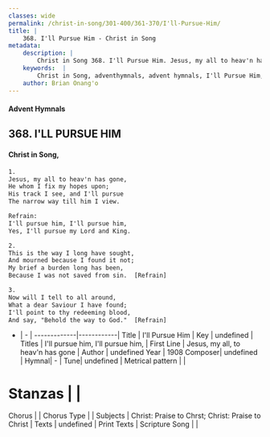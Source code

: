 ```yaml
---
classes: wide
permalink: /christ-in-song/301-400/361-370/I'll-Pursue-Him/
title: |
    368. I'll Pursue Him - Christ in Song
metadata:
    description: |
        Christ in Song 368. I'll Pursue Him. Jesus, my all to heav'n has gone, He whom I fix my hopes upon; His track I see, and I'll pursue The narrow way till him I view. 
    keywords:  |
        Christ in Song, adventhymnals, advent hymnals, I'll Pursue Him, Jesus, my all, to heav'n has gone. I'll pursue him, I'll pursue him,
    author: Brian Onang'o
---
```


#### Advent Hymnals
## 368. I'LL PURSUE HIM
####  Christ in Song,

```txt
1.
Jesus, my all to heav'n has gone,
He whom I fix my hopes upon;
His track I see, and I'll pursue
The narrow way till him I view.

Refrain:
I'll pursue him, I'll pursue him,
Yes, I'll pursue my Lord and King.

2.
This is the way I long have sought,
And mourned because I found it not;
My brief a burden long has been,
Because I was not saved from sin.  [Refrain]

3.
Now will I tell to all around,
What a dear Saviour I have found;
I'll point to thy redeeming blood,
And say, "Behold the way to God."  [Refrain]

```

- |   -  |
-------------|------------|
Title | I'll Pursue Him |
Key | undefined |
Titles | I'll pursue him, I'll pursue him, |
First Line | Jesus, my all, to heav'n has gone |
Author | undefined
Year | 1908
Composer| undefined |
Hymnal|  - |
Tune| undefined |
Metrical pattern | |
# Stanzas |  |
Chorus |  |
Chorus Type |  |
Subjects | Christ: Praise to Chrst; Christ: Praise to Christ |
Texts | undefined |
Print Texts | 
Scripture Song |  |
    
